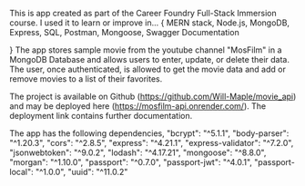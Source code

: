 This is app created as part of the Career Foundry Full-Stack Immersion course. I used it to learn or improve in...
{
    MERN stack,
    Node.js,
    MongoDB,
    Express,
    SQL,
    Postman,
    Mongoose,
    Swagger Documentation
    
 } 
The app stores sample movie from the youtube channel "MosFilm" in a MongoDB Database and allows users to enter, update, or delete their data. The user, once authenticated, is allowed to get the movie data and add or remove movies to a list of their favorites.

The project is available on Github (https://github.com/Will-Maple/movie_api) and may be deployed here (https://mosfilm-api.onrender.com/). The deployment link contains further documentation.

The app has the following dependencies,
    "bcrypt": "^5.1.1",
    "body-parser": "^1.20.3",
    "cors": "^2.8.5",
    "express": "^4.21.1",
    "express-validator": "^7.2.0",
    "jsonwebtoken": "^9.0.2",
    "lodash": "^4.17.21",
    "mongoose": "^8.8.0",
    "morgan": "^1.10.0",
    "passport": "^0.7.0",
    "passport-jwt": "^4.0.1",
    "passport-local": "^1.0.0",
    "uuid": "^11.0.2"